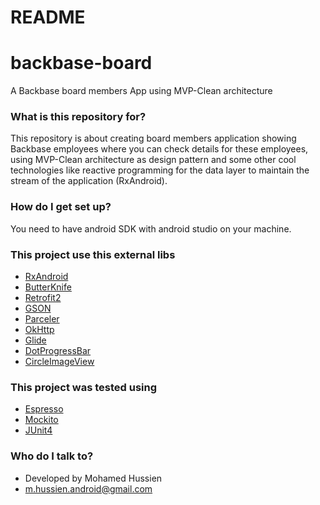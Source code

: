 # README #

# backbase-board

A Backbase board members App using MVP-Clean architecture

### What is this repository for? ###

This repository is about creating board members application showing Backbase employees where you can check details for these employees, using  MVP-Clean architecture as design pattern and some other cool technologies like reactive programming for the data layer to maintain the stream of the application (RxAndroid).

### How do I get set up? ###

You need to have android SDK with android studio on your machine.
### This project use this external libs ###

* [RxAndroid](https://github.com/ReactiveX)
* [ButterKnife](http://jakewharton.github.io/butterknife/)
* [Retrofit2](http://square.github.io/retrofit/)
* [GSON](https://github.com/google/gson)
* [Parceler](https://github.com/johncarl81/parceler)
* [OkHttp](http://square.github.io/okhttp/)
* [Glide](https://github.com/bumptech/glide)
* [DotProgressBar](https://github.com/silvestrpredko/DotProgressBarExample)
* [CircleImageView](https://github.com/hdodenhof/CircleImageView)

### This project was tested using  ###
* [Espresso](https://google.github.io/android-testing-support-library/docs/espresso/setup/)
* [Mockito](http://mockito.org/)
* [JUnit4](https://developer.android.com/training/testing/unit-testing/local-unit-tests.html)

### Who do I talk to? ###

* Developed by Mohamed Hussien
* m.hussien.android@gmail.com
